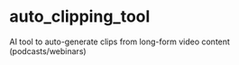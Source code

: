 # auto_clipping_tool
AI tool to auto-generate clips from long-form video content (podcasts/webinars)
